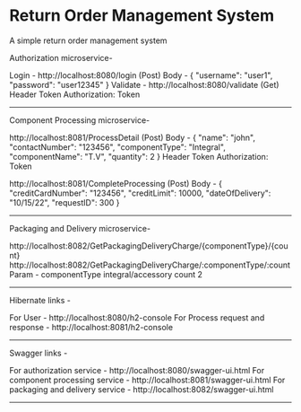 # Return Order Management System
A simple return order management system

Authorization microservice-

Login -
http://localhost:8080/login 			(Post)
Body - 
{
	"username": "user1",
	"password": "user12345"
}
Validate -
http://localhost:8080/validate		(Get)
Header Token
Authorization: Token

_______________________________________________________________________________________


Component Processing microservice-

http://localhost:8081/ProcessDetail		(Post)
Body - 
{
    "name": "john",
    "contactNumber": "123456",
    "componentType": "Integral",
    "componentName": "T.V",
    "quantity": 2
}
Header Token
Authorization: Token

http://localhost:8081/CompleteProcessing	(Post)
Body -
{
    "creditCardNumber": "123456",
    "creditLimit": 10000,
    "dateOfDelivery": "10/15/22",
    "requestID": 300
}

________________________________________________________________________________________


Packaging and Delivery microservice-

http://localhost:8082/GetPackagingDeliveryCharge/{componentType}/{count}
http://localhost:8082/GetPackagingDeliveryCharge/:componentType/:count
Param -
componentType	integral/accessory
count			2

_________________________________________________________________________________________


Hibernate links -

For User - http://localhost:8080/h2-console
For Process request and response - http://localhost:8081/h2-console

__________________________________________________________________________________________


Swagger links -

For authorization service - http://localhost:8080/swagger-ui.html
For component processing service - http://localhost:8081/swagger-ui.html
For packaging and delivery service - http://localhost:8082/swagger-ui.html

___________________________________________________________________________________________
